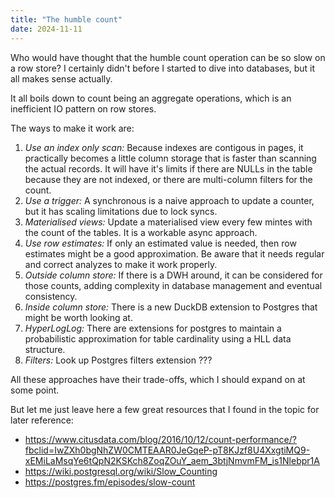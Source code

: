 ```yaml
---
title: "The humble count"
date: 2024-11-11
---
```


Who would have thought that the humble count operation can be so slow on a row store? I certainly didn't before I started to dive into databases, but it all makes sense actually.

It all boils down to count being an aggregate operations, which is an inefficient IO pattern on row stores. 

The ways to make it work are:
1. *Use an index only scan:* Because indexes are contigous in pages, it practically becomes a little column storage that is faster than scanning the actual records. It will have it's limits if there are NULLs in the table because they are not indexed, or there are multi-column filters for the count. 
2. *Use a trigger:* A synchronous is a naive approach to update a counter, but it has scaling limitations due to lock syncs. 
3. *Materialised views:* Update a materialised view every few mintes with the count of the tables. It is a workable async approach.
4. *Use row estimates:* If only an estimated value is needed, then row estimates might be a good approximation. Be aware that it needs regular and correct analyzes to make it work properly.
5. *Outside column store:* If there is a DWH around, it can be considered for those counts, adding complexity in database management and eventual consistency.
6. *Inside column store:* There is a new DuckDB extension to Postgres that might be worth looking at.
7. *HyperLogLog:* There are extensions for postgres to maintain a probabilistic approximation for table cardinality using a HLL data structure.
8. *Filters:* Look up Postgres filters extension ???

All these approaches have their trade-offs, which I should expand on at some point. 

But let me just leave here a few great resources that I found in the topic for later reference:
* https://www.citusdata.com/blog/2016/10/12/count-performance/?fbclid=IwZXh0bgNhZW0CMTEAAR0JeGqeP-pT8KJzf8U4XxgtiMQ9-xEMiLaMsqYe6tQpN2KSKch8ZoqZOuY_aem_3btjNmvmFM_is1Nlebpr1A
* https://wiki.postgresql.org/wiki/Slow_Counting
* https://postgres.fm/episodes/slow-count
